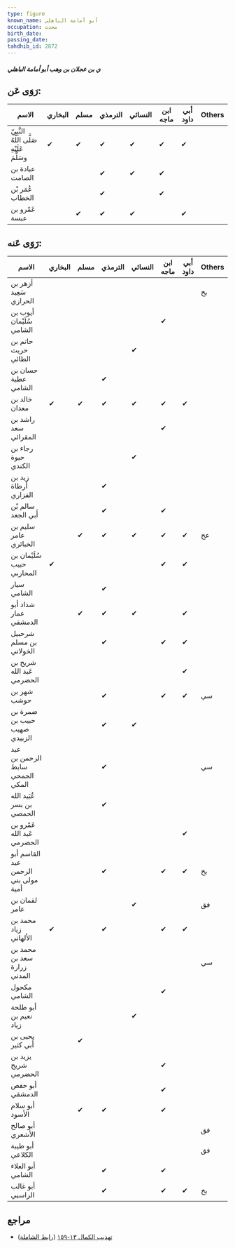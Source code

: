 ```yaml
---
type: figure
known_name: أبو أمامة الباهلي
occupation: محدث
birth_date:
passing_date:
tahdhib_id: 2872
---
```

##### ي بن عجلان بن وهب أبو أمامة الباهلي

## رَوَى عَن:
| الاسم                                      | البخاري | مسلم | الترمذي | النسائي | ابن ماجه | أبي داود | Others |
| ------------------------------------------ | ------- | ---- | ------- | ------- | -------- | -------- | ------ |
| النَّبِيّ صَلَّى اللَّهُ عَلَيْهِ وسَلَّمَ | ✔       | ✔    | ✔       | ✔       | ✔        | ✔        |        |
| عبادة بن الصامت                            |         |      | ✔       | ✔       | ✔        |          |        |
| عُمَر بْن الخطاب                           |         |      | ✔       |         | ✔        |          |        |
| عَمْرو بن عبسة                             |         | ✔    | ✔       | ✔       |          | ✔        |        |
## رَوَى عَنه:
| الاسم                               | البخاري | مسلم | الترمذي | النسائي | ابن ماجه | أبي داود | Others |
| ----------------------------------- | ------- | ---- | ------- | ------- | -------- | -------- | ------ |
| أزهر بن سَعِيد الحرازي              |         |      |         |         |          |          | بخ     |
| أيوب بن سُلَيْمان الشامي            |         |      |         |         | ✔        |          |        |
| حاتم بن حريث الطائي                 |         |      |         | ✔       |          |          |        |
| حسان بن عطية الشامي                 |         |      | ✔       |         |          |          |        |
| خالد بن معدان                       | ✔       | ✔    | ✔       | ✔       | ✔        | ✔        |        |
| راشد بن سعد المقرائي                |         |      |         |         | ✔        |          |        |
| رجاء بن حيوة الكندي                 |         |      |         | ✔       |          |          |        |
| زيد بن أرطاة الفزاري                |         |      | ✔       |         |          |          |        |
| سالم بْن أَبي الجعد                 |         |      | ✔       |         | ✔        |          |        |
| سليم بن عامر الخبائري               |         | ✔    | ✔       | ✔       | ✔        | ✔        | عخ     |
| سُلَيْمان بن حبيب المحاربي          | ✔       |      |         |         | ✔        | ✔        |        |
| سيار الشامي                         |         |      | ✔       |         |          |          |        |
| شداد أبو عمار الدمشقي               |         | ✔    | ✔       | ✔       |          | ✔        |        |
| شرحبيل بن مسلم الخولاني             |         |      | ✔       |         | ✔        | ✔        |        |
| شريح بن عَبد الله الحضرمي           |         |      |         |         |          | ✔        |        |
| شهر بن حوشب                         |         |      | ✔       |         | ✔        | ✔        | سي     |
| ضمرة بن حبيب بن صهيب الزبيدي        |         |      | ✔       | ✔       |          |          |        |
| عبد الرحمن بن سابط الجمحي المكي     |         |      | ✔       |         |          |          | سي     |
| عُبَيد الله بن بسر الحمصي           |         |      | ✔       |         |          |          |        |
| عَمْرو بن عَبد الله الحضرمي         |         |      |         |         |          | ✔        |        |
| القاسم أبو عبد الرحمن مولى بني أمية |         |      | ✔       |         | ✔        | ✔        | بخ     |
| لقمان بن عامر                       |         |      |         | ✔       |          |          | فق     |
| محمد بن زياد الألهاني               | ✔       |      | ✔       |         | ✔        | ✔        |        |
| محمد بن سعد بن زرارة المدني         |         |      |         |         |          |          | سي     |
| مكحول الشامي                        |         |      |         |         | ✔        |          |        |
| أبو طلحة نعيم بن زياد               |         |      |         | ✔       |          |          |        |
| يحيى بن أَبي كثير                   |         | ✔    |         |         |          |          |        |
| يزيد بن شريح الحضرمي                |         |      |         |         | ✔        |          |        |
| أبو حفص الدمشقي                     |         |      |         |         | ✔        |          |        |
| أبو سلام الأسود                     |         | ✔    | ✔       |         | ✔        |          |        |
| أبو صالح الأشعري                    |         |      |         |         |          |          | فق     |
| أبو طيبة الكلاعي                    |         |      |         |         |          |          | فق     |
| أبو العلاء الشامي                   |         |      | ✔       |         | ✔        |          |        |
| أبو غالب الراسبي                    |         |      | ✔       |         | ✔        | ✔        | بخ     |
## مراجع
- [تهذيب الكمال ١٣-١٥٩](obsidian://open?vault=Tahdhib-al-Kamal&file=Figures/٢٨٧٢-ي%20بن%20عجلان%20بن%20وهب%20أبو%20أمامة%20الباهلي) ([رابط الشاملة](https://shamela.ws/book/3722/6540))
